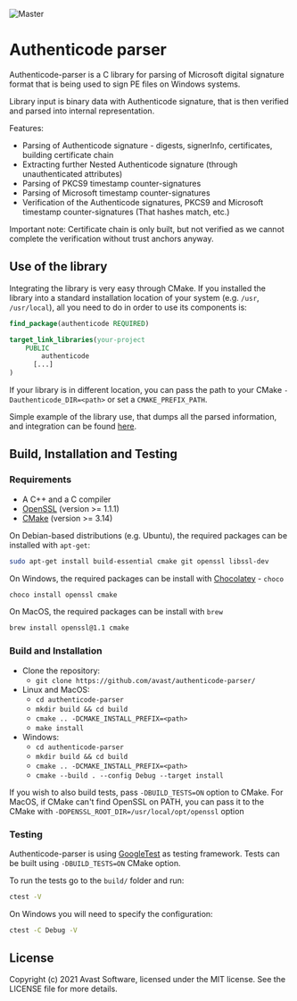 ![Master](https://github.com/avast/authenticode-parser/actions/workflows/cmake.yml/badge.svg?branch=master)

# Authenticode parser
Authenticode-parser is a C library for parsing of Microsoft digital signature format that is being used to sign PE files on Windows systems.

Library input is binary data with Authenticode signature, that is then verified and parsed into internal representation.

Features:
* Parsing of Authenticode signature - digests, signerInfo, certificates, building certificate chain
* Extracting further Nested Authenticode signature (through unauthenticated attributes)
* Parsing of PKCS9 timestamp counter-signatures
* Parsing of Microsoft timestamp counter-signatures
* Verification of the Authenticode signatures, PKCS9 and Microsoft timestamp counter-signatures (That hashes match, etc.)

Important note: Certificate chain is only built, but not verified as we cannot complete the verification without trust anchors anyway.

## Use of the library
Integrating the library is very easy through CMake. If you installed the library into a standard installation location of your system (e.g. `/usr`, `/usr/local`), all you need to do in order to use its components is:

```cmake
find_package(authenticode REQUIRED)

target_link_libraries(your-project
    PUBLIC 
        authenticode
      [...]
)
```

If your library is in different location, you can pass the path to your CMake `-Dauthenticode_DIR=<path>` or set a `CMAKE_PREFIX_PATH`.

Simple example of the library use, that dumps all the parsed information, and integration can be found [here](https://github.com/avast/authenticode-parser/tree/master/examples).

## Build, Installation and Testing

### Requirements

* A C++ and a C compiler 
* [OpenSSL](https://www.openssl.org/) (version >= 1.1.1)
* [CMake](https://cmake.org/) (version >= 3.14)

On Debian-based distributions (e.g. Ubuntu), the required packages can be installed with `apt-get`:

```sh
sudo apt-get install build-essential cmake git openssl libssl-dev
```

On Windows, the required packages can be install with [Chocolatey](https://chocolatey.org/) - `choco`

```sh
choco install openssl cmake
```

On MacOS, the required packages can be install with `brew`

```sh
brew install openssl@1.1 cmake
```

### Build and Installation
* Clone the repository:
  * `git clone https://github.com/avast/authenticode-parser/`
* Linux and MacOS:
  * `cd authenticode-parser`
  * `mkdir build && cd build`
  * `cmake .. -DCMAKE_INSTALL_PREFIX=<path>`
  * `make install`
* Windows:
  * `cd authenticode-parser`
  * `mkdir build && cd build`
  * `cmake .. -DCMAKE_INSTALL_PREFIX=<path>`
  * `cmake --build . --config Debug --target install`

If you wish to also build tests, pass `-DBUILD_TESTS=ON` option to CMake. For MacOS, if CMake can't find OpenSSL on PATH, you can pass it to the CMake with `-DOPENSSL_ROOT_DIR=/usr/local/opt/openssl` option

### Testing
Authenticode-parser is using [GoogleTest](https://github.com/google/googletest) as testing framework. Tests can be built using `-DBUILD_TESTS=ON` CMake option.

To run the tests go to the `build/` folder and run:
```sh
ctest -V
```

On Windows you will need to specify the configuration:
```sh
ctest -C Debug -V
```


## License

Copyright (c) 2021 Avast Software, licensed under the MIT license. See the LICENSE file for more details.
